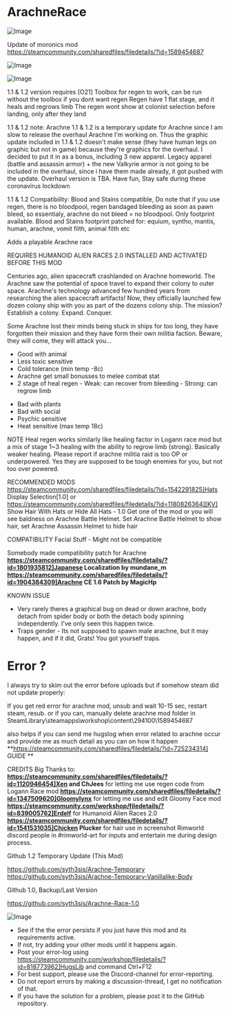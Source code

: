 # ArachneRace

![Image](https://i.imgur.com/WAEzk68.png)

Update of moronics mod
https://steamcommunity.com/sharedfiles/filedetails/?id=1589454687

![Image](https://i.imgur.com/7Gzt3Rg.png)

	
![Image](https://i.imgur.com/NOW7jU1.png)

1.1 & 1.2 version requires [O21] Toolbox for regen to work, can be run without the toolbox if you dont want regen
Regen have 1 flat stage, and it heals and regrows limb
The regen wont show at colonist selection before landing, only after they land

1.1 & 1.2 note:
Arachne 1.1 & 1.2 is a temporary update for Arachne since I am slow to release the overhaul Arachne I'm working on.
Thus the graphic update included in 1.1 & 1.2 doesn't make sense (they have human legs on graphic but not in game) because they're graphics for the overhaul. I decided to put it in as a bonus, including 3 new apparel. 
Legacy apparel (battle and assassin armor) + the new Valkyrie armor is not going to be included in the overhaul, since i have them made already, it got pushed with the update.
Overhaul version is TBA.
Have fun, Stay safe during these coronavirus lockdown

1.1 & 1.2 Compatibility:
Blood and Stains compatible, Do note that if you use regen, there is no bloodpool, regen bandaged bleeding as soon as pawn bleed, so essentialy, arachne do not bleed = no bloodpool. Only footprint available.
Blood and Stains footprint patched for: equium, syntho, mantis, human, arachne, vomit filth, animal filth etc


Adds a playable Arachne race

REQUIRES HUMANOID ALIEN RACES 2.0 INSTALLED AND ACTIVATED BEFORE THIS MOD

Centuries ago, alien spacecraft crashlanded on Arachne homeworld. 
The Arachne saw the potential of space travel to expand their colony to outer space. 
Arachne's technology advanced few hundred years from researching the alien spacecraft artifacts! 
Now, they officially launched few dozen colony ship with you as part of the dozens colony ship. 
The mission? Establish a colony. Expand. Conquer.

Some Arachne lost their minds being stuck in ships for too long, they have forgotten their mission and they have form their own militia faction. 
Beware, they will come, they will attack you...

  + Good with animal
  + Less toxic sensitive
  + Cold tolerance (min temp -8c)
  + Arachne get small bonusses to melee combat stat
  + 2 stage of heal regen - Weak: can recover from bleeding - Strong: can regrow limb

  - Bad with plants
  - Bad with social
  - Psychic sensitive
  - Heat sensitive (max temp 18c)

NOTE
Heal regen works similarly like healing factor in Logann race mod but a mix of stage 1~3 healing with the ability to regrow limb (strong). Basically weaker healing.
Please report if arachne militia raid is too OP or underpowered.
Yes they are supposed to be tough enemies for you, but not too over powered.

RECOMMENDED MODS
https://steamcommunity.com/sharedfiles/filedetails/?id=1542291825]Hats Display Selection[1.0]
 or
https://steamcommunity.com/sharedfiles/filedetails/?id=1180826364][KV] Show Hair With Hats or Hide All Hats - 1.0
Get one of the mod or you will see baldness on Arachne Battle Helmet.
Set Arachne Battle Helmet to show hair, set Arachne Assassin Helmet to hide hair

COMPATIBILITY
Facial Stuff - Might not be compatible

Somebody made compatibility patch for Arachne
**https://steamcommunity.com/sharedfiles/filedetails/?id=1801935812]Japanese Localization by mundane_m** 
**https://steamcommunity.com/sharedfiles/filedetails/?id=1904384309]Arachne CE 1.6 Patch by MagicHp** 

KNOWN ISSUE
- Very rarely theres a graphical bug on dead or down arachne, body detach from spider body or both the detach body spinning independently. I've only seen this happen twice.
- Traps gender - Its not supposed to spawn male arachne, but it may happen, and if it did, Grats! You got yourself traps.

#  Error ? 


I always try to skim out the error before uploads but if somehow steam did not update properly:

If you get red error for arachne mod, unsub and wait 10-15 sec, restart steam, resub.
or if you can, manually delete arachne mod folder in
SteamLibrary\steamapps\workshop\content\294100\1589454687

also helps if you can send me hugslog when error related to arachne occur
and provide me as much detail as you can on how it happen
**https://steamcommunity.com/sharedfiles/filedetails/?id=725234314] GUIDE **


CREDITS
Big Thanks to:
**https://steamcommunity.com/sharedfiles/filedetails/?id=1120946454]Xen and ChJees** for letting me use regen code from Logann Race mod
**https://steamcommunity.com/sharedfiles/filedetails/?id=1347509620]Gloomylynx** for letting me use and edit Gloomy Face mod
**https://steamcommunity.com/workshop/filedetails/?id=839005762]Erdelf** for Humanoid Alien Races 2.0
**https://steamcommunity.com/sharedfiles/filedetails/?id=1541531035]Chicken Plucker** for hair use in screenshot
Rimworld discord people in #rimworld-art for inputs and entertain me during design process.

Github 1.2 Temporary Update (This Mod)

https://github.com/syth3sis/Arachne-Temporary
https://github.com/syth3sis/Arachne-Temporary-Vanillalike-Body

Github 1.0, Backup/Last Version

https://github.com/syth3sis/Arachne-Race-1.0

![Image](https://i.imgur.com/Rs6T6cr.png)



-  See if the the error persists if you just have this mod and its requirements active.
-  If not, try adding your other mods until it happens again.
-  Post your error-log using https://steamcommunity.com/workshop/filedetails/?id=818773962]HugsLib and command Ctrl+F12
-  For best support, please use the Discord-channel for error-reporting.
-  Do not report errors by making a discussion-thread, I get no notification of that.
-  If you have the solution for a problem, please post it to the GitHub repository.



